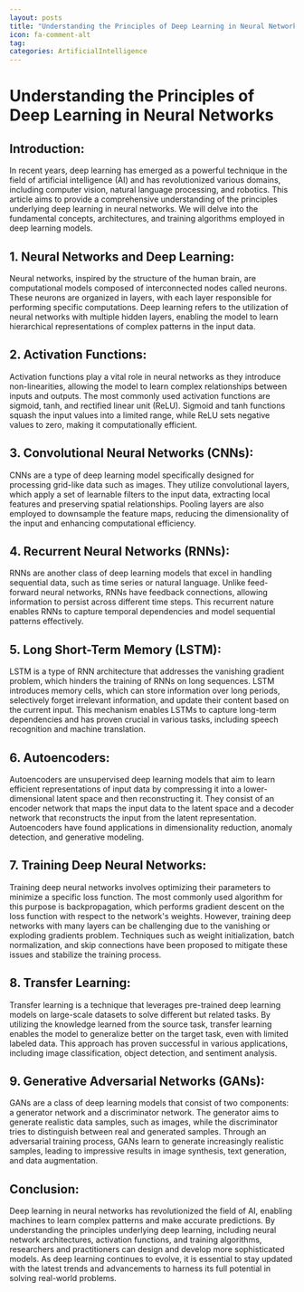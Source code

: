 ```yaml
---
layout: posts
title: "Understanding the Principles of Deep Learning in Neural Networks"
icon: fa-comment-alt
tag:      
categories: ArtificialIntelligence
---
```



# Understanding the Principles of Deep Learning in Neural Networks

## Introduction:

In recent years, deep learning has emerged as a powerful technique in the field of artificial intelligence (AI) and has revolutionized various domains, including computer vision, natural language processing, and robotics. This article aims to provide a comprehensive understanding of the principles underlying deep learning in neural networks. We will delve into the fundamental concepts, architectures, and training algorithms employed in deep learning models.

## 1. Neural Networks and Deep Learning:

Neural networks, inspired by the structure of the human brain, are computational models composed of interconnected nodes called neurons. These neurons are organized in layers, with each layer responsible for performing specific computations. Deep learning refers to the utilization of neural networks with multiple hidden layers, enabling the model to learn hierarchical representations of complex patterns in the input data.

## 2. Activation Functions:

Activation functions play a vital role in neural networks as they introduce non-linearities, allowing the model to learn complex relationships between inputs and outputs. The most commonly used activation functions are sigmoid, tanh, and rectified linear unit (ReLU). Sigmoid and tanh functions squash the input values into a limited range, while ReLU sets negative values to zero, making it computationally efficient.

## 3. Convolutional Neural Networks (CNNs):

CNNs are a type of deep learning model specifically designed for processing grid-like data such as images. They utilize convolutional layers, which apply a set of learnable filters to the input data, extracting local features and preserving spatial relationships. Pooling layers are also employed to downsample the feature maps, reducing the dimensionality of the input and enhancing computational efficiency.

## 4. Recurrent Neural Networks (RNNs):

RNNs are another class of deep learning models that excel in handling sequential data, such as time series or natural language. Unlike feed-forward neural networks, RNNs have feedback connections, allowing information to persist across different time steps. This recurrent nature enables RNNs to capture temporal dependencies and model sequential patterns effectively.

## 5. Long Short-Term Memory (LSTM):

LSTM is a type of RNN architecture that addresses the vanishing gradient problem, which hinders the training of RNNs on long sequences. LSTM introduces memory cells, which can store information over long periods, selectively forget irrelevant information, and update their content based on the current input. This mechanism enables LSTMs to capture long-term dependencies and has proven crucial in various tasks, including speech recognition and machine translation.

## 6. Autoencoders:

Autoencoders are unsupervised deep learning models that aim to learn efficient representations of input data by compressing it into a lower-dimensional latent space and then reconstructing it. They consist of an encoder network that maps the input data to the latent space and a decoder network that reconstructs the input from the latent representation. Autoencoders have found applications in dimensionality reduction, anomaly detection, and generative modeling.

## 7. Training Deep Neural Networks:

Training deep neural networks involves optimizing their parameters to minimize a specific loss function. The most commonly used algorithm for this purpose is backpropagation, which performs gradient descent on the loss function with respect to the network's weights. However, training deep networks with many layers can be challenging due to the vanishing or exploding gradients problem. Techniques such as weight initialization, batch normalization, and skip connections have been proposed to mitigate these issues and stabilize the training process.

## 8. Transfer Learning:

Transfer learning is a technique that leverages pre-trained deep learning models on large-scale datasets to solve different but related tasks. By utilizing the knowledge learned from the source task, transfer learning enables the model to generalize better on the target task, even with limited labeled data. This approach has proven successful in various applications, including image classification, object detection, and sentiment analysis.

## 9. Generative Adversarial Networks (GANs):

GANs are a class of deep learning models that consist of two components: a generator network and a discriminator network. The generator aims to generate realistic data samples, such as images, while the discriminator tries to distinguish between real and generated samples. Through an adversarial training process, GANs learn to generate increasingly realistic samples, leading to impressive results in image synthesis, text generation, and data augmentation.

## Conclusion:

Deep learning in neural networks has revolutionized the field of AI, enabling machines to learn complex patterns and make accurate predictions. By understanding the principles underlying deep learning, including neural network architectures, activation functions, and training algorithms, researchers and practitioners can design and develop more sophisticated models. As deep learning continues to evolve, it is essential to stay updated with the latest trends and advancements to harness its full potential in solving real-world problems.
